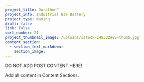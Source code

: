 ```yaml
---
project_title: Durathon™
project_info: Industrial Use Battery
project_type: Naming
draft: false
link: false
sort_number: 21
project_thumbnail_image: /uploads/istock-149332985-thumb.jpg
content_section:
  - section_text_markdown:
    section_image:
---
```



DO NOT ADD POST CONTENT HERE!

Add all content in Content Sections.